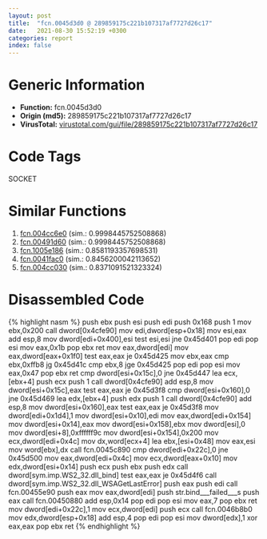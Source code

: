 ```yaml
---
layout: post
title:  "fcn.0045d3d0 @ 289859175c221b107317af7727d26c17"
date:   2021-08-30 15:52:19 +0300
categories: report
index: false
---
```


# Generic Information
- **Function:** fcn.0045d3d0
- **Origin (md5):** 289859175c221b107317af7727d26c17
- **VirusTotal:** [virustotal.com/gui/file/289859175c221b107317af7727d26c17][virustotal_ref]

# Code Tags
<span class="tag" id="SOCKET">SOCKET</span>


# Similar Functions

1. [fcn.004cc6e0][similar_1_ref] (sim.: 0.9998445752508868)
2. [fcn.00491d60][similar_2_ref] (sim.: 0.9998445752508868)
3. [fcn.1005e186][similar_3_ref] (sim.: 0.8581193357698531)
4. [fcn.0041fac0][similar_4_ref] (sim.: 0.8456200042113652)
5. [fcn.004cc030][similar_5_ref] (sim.: 0.8371091521323324)


# Disassembled Code

{% highlight nasm %}
push ebx
push esi
push edi
push 0x168
push 1
mov ebx,0x200
call dword[0x4cfe90]
mov edi,dword[esp+0x18]
mov esi,eax
add esp,8
mov dword[edi+0x400],esi
test esi,esi
jne 0x45d401
pop edi
pop esi
mov eax,0x1b
pop ebx
ret
mov eax,dword[edi]
mov eax,dword[eax+0x1f0]
test eax,eax
je 0x45d425
mov ebx,eax
cmp ebx,0xffb8
jg 0x45d41c
cmp ebx,8
jge 0x45d425
pop edi
pop esi
mov eax,0x47
pop ebx
ret
cmp dword[esi+0x15c],0
jne 0x45d447
lea ecx,[ebx+4]
push ecx
push 1
call dword[0x4cfe90]
add esp,8
mov dword[esi+0x15c],eax
test eax,eax
je 0x45d3f8
cmp dword[esi+0x160],0
jne 0x45d469
lea edx,[ebx+4]
push edx
push 1
call dword[0x4cfe90]
add esp,8
mov dword[esi+0x160],eax
test eax,eax
je 0x45d3f8
mov dword[edi+0x1d4],1
mov dword[esi+0x10],edi
mov eax,dword[edi+0x154]
mov dword[esi+0x14],eax
mov dword[esi+0x158],ebx
mov dword[esi],0
mov dword[esi+8],0xffffff9c
mov dword[esi+0x154],0x200
mov ecx,dword[edi+0x4c]
mov dx,word[ecx+4]
lea ebx,[esi+0x48]
mov eax,esi
mov word[ebx],dx
call fcn.0045c890
cmp dword[edi+0x22c],0
jne 0x45d500
mov eax,dword[edi+0x4c]
mov ecx,dword[eax+0x10]
mov edx,dword[esi+0x14]
push ecx
push ebx
push edx
call dword[sym.imp.WS2_32.dll_bind]
test eax,eax
je 0x45d4f6
call dword[sym.imp.WS2_32.dll_WSAGetLastError]
push eax
push edi
call fcn.00455e90
push eax
mov eax,dword[edi]
push str.bind___failed___s
push eax
call fcn.00450880
add esp,0x14
pop edi
pop esi
mov eax,7
pop ebx
ret
mov dword[edi+0x22c],1
mov ecx,dword[edi]
push ecx
call fcn.0046b8b0
mov edx,dword[esp+0x18]
add esp,4
pop edi
pop esi
mov dword[edx],1
xor eax,eax
pop ebx
ret
{% endhighlight %}


[similar_1_ref]: /report/fcn.004cc6e0@279a61b1e76da49531f1f16fd1102a2d
[similar_2_ref]: /report/fcn.00491d60@be7fba7cc724acf4ae2900d99e0fc9c3
[similar_3_ref]: /report/fcn.1005e186@a0ac129ff3ea4c0dfa9529c259a9502c
[similar_4_ref]: /report/fcn.0041fac0@be7fba7cc724acf4ae2900d99e0fc9c3
[similar_5_ref]: /report/fcn.004cc030@279a61b1e76da49531f1f16fd1102a2d
[virustotal_ref]: https://www.virustotal.com/gui/file/289859175c221b107317af7727d26c17